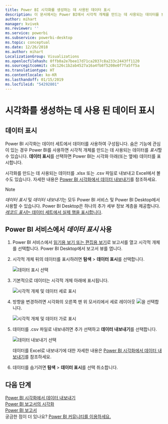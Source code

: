 ```yaml
---
title: Power BI 시각화를 생성하는 데 사용된 데이터 표시
description: 이 문서에서는 Power BI에서 시각적 개체를 만드는 데 사용되는 데이터를 보는 방법 및 해당 데이터를 .csv 파일로 내보내는 방법을 설명합니다.
author: mihart
manager: kvivek
ms.reviewer: ''
ms.service: powerbi
ms.subservice: powerbi-desktop
ms.topic: conceptual
ms.date: 12/26/2018
ms.author: mihart
LocalizationGroup: Visualizations
ms.openlocfilehash: 0ffb0a2e7bee17d71ca2037c8a233c2443ff1120
ms.sourcegitcommit: c8c126c1b2ab4527a16a4fb8f5208e0f7fa5ff5a
ms.translationtype: HT
ms.contentlocale: ko-KR
ms.lasthandoff: 01/15/2019
ms.locfileid: "54292801"
---
```

# <a name="show-the-data-that-was-used-to-create-the-visualization"></a>시각화를 생성하는 데 사용 된 데이터 표시
## <a name="show-data"></a>데이터 표시
Power BI 시각화는 데이터 세트에서 데이터를 사용하여 구성됩니다. 숨은 기능에 관심이 있는 경우 Power BI를 사용하면 시각적 개체를 만드는 데 사용되는 데이터를 *표시*할 수 있습니다. **데이터 표시**를 선택하면 Power BI는 시각화 아래(또는 옆에) 데이터를 표시합니다.

시각화를 만드는 데 사용되는 데이터를 .xlsx 또는 .csv 파일로 내보내고 Excel에서 볼 수도 있습니다. 자세한 내용은 [Power BI 시각화에서 데이터 내보내기](power-bi-visualization-export-data.md)를 참조하세요.

> [!NOTE]
> *데이터 표시* 및 *데이터 내보내기*는 모두 Power BI 서비스 및 Power BI Desktop에서 사용할 수 있습니다. Power BI Desktop은 하나의 추가 세부 정보 계층을 제공합니다. [*레코드 표시*는 데이터 세트에서 실제 행을 표시합니다](../desktop-see-data-see-records.md).
> 
> 

## <a name="using-show-data-in-power-bi-service"></a>Power BI 서비스에서 *데이터 표시* 사용
1. Power BI 서비스에서 [읽기용 보기 또는 편집용 보기](../service-interact-with-a-report-in-editing-view.md)로 보고서를 열고 시각적 개체를 선택합니다.  Power BI Desktop에서 보고서 뷰를 엽니다.
2. 시각적 개체 뒤의 데이터를 표시하려면 **탐색** > **데이터 표시**를 선택합니다.
   
   ![데이터 표시 선택](media/service-reports-show-data/power-bi-show-data.png)
3. 기본적으로 데이터는 시각적 개체 아래에 표시됩니다.
   
   ![시각적 개체 및 데이터 세로 표시](media/service-reports-show-data/power-bi-explore-show-data.png)
4. 방향을 변경하려면 시각화의 오른쪽 맨 위 모서리에서 세로 레이아웃 ![](media/service-reports-show-data/power-bi-vertical-icon-new.png)을 선택합니다.
   
   ![시각적 개체 및 데이터 가로 표시](media/service-reports-show-data/power-bi-explore-show-data2.png)
5. 데이터를 .csv 파일로 내보내려면 추가  선택하고 **데이터 내보내기**를 선택합니다.
   
    ![데이터 내보내기 선택](media/service-reports-show-data/power-bi-export-data-new.png)
   
    데이터를 Excel로 내보내기에 대한 자세한 내용은 [Power BI 시각화에서 데이터 내보내기](power-bi-visualization-export-data.md)를 참조하세요.
6. 데이터를 숨기려면 **탐색** > **데이터 표시**를 선택 취소합니다.

## <a name="next-steps"></a>다음 단계
[Power BI 시각화에서 데이터 내보내기](power-bi-visualization-export-data.md)    
[Power BI 보고서의 시각화](power-bi-report-visualizations.md)    
[Power BI 보고서](../consumer/end-user-reports.md)    
궁금한 점이 더 있나요? [Power BI 커뮤니티를 이용하세요.](http://community.powerbi.com/)

